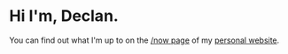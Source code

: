 # Hi I'm, Declan.

You can find out what I'm up to on the [/now page](https://declanbyrd.co.uk/now/) of my [personal website](https://declanbyrd.co.uk/).
